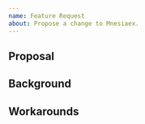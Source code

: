 ```yaml
---
name: Feature Request
about: Propose a change to Mnesiaex.
---
```


<!-- ⚠️ Be sure to browse the opened/closed issues before submitting your issue. ⚠️ -->

## Proposal

<!-- Write your feature request in the form of a proposal to be considered for implementation. -->

## Background

<!-- Describe the background problem or need that led to this feature request. -->

## Workarounds

<!-- Are there any current workarounds that you're using that others in similar positions should know about? -->
